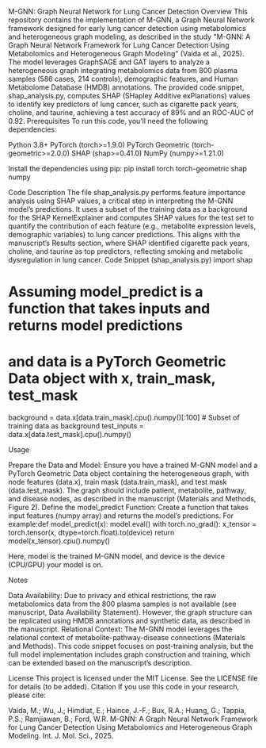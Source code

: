 M-GNN: Graph Neural Network for Lung Cancer Detection
Overview
This repository contains the implementation of M-GNN, a Graph Neural Network framework designed for early lung cancer detection using metabolomics and heterogeneous graph modeling, as described in the study "M-GNN: A Graph Neural Network Framework for Lung Cancer Detection Using Metabolomics and Heterogeneous Graph Modeling" (Vaida et al., 2025). The model leverages GraphSAGE and GAT layers to analyze a heterogeneous graph integrating metabolomics data from 800 plasma samples (586 cases, 214 controls), demographic features, and Human Metabolome Database (HMDB) annotations. The provided code snippet, shap_analysis.py, computes SHAP (SHapley Additive exPlanations) values to identify key predictors of lung cancer, such as cigarette pack years, choline, and taurine, achieving a test accuracy of 89% and an ROC-AUC of 0.92.
Prerequisites
To run this code, you’ll need the following dependencies:

Python 3.8+
PyTorch (torch>=1.9.0)
PyTorch Geometric (torch-geometric>=2.0.0)
SHAP (shap>=0.41.0)
NumPy (numpy>=1.21.0)

Install the dependencies using pip:
pip install torch torch-geometric shap numpy

Code Description
The file shap_analysis.py performs feature importance analysis using SHAP values, a critical step in interpreting the M-GNN model’s predictions. It uses a subset of the training data as a background for the SHAP KernelExplainer and computes SHAP values for the test set to quantify the contribution of each feature (e.g., metabolite expression levels, demographic variables) to lung cancer predictions. This aligns with the manuscript’s Results section, where SHAP identified cigarette pack years, choline, and taurine as top predictors, reflecting smoking and metabolic dysregulation in lung cancer.
Code Snippet (shap_analysis.py)
import shap

# Assuming model_predict is a function that takes inputs and returns model predictions
# and data is a PyTorch Geometric Data object with x, train_mask, test_mask
background = data.x[data.train_mask].cpu().numpy()[:100]  # Subset of training data as background
test_inputs = data.x[data.test_mask].cpu().numpy()

Usage

Prepare the Data and Model: Ensure you have a trained M-GNN model and a PyTorch Geometric Data object containing the heterogeneous graph, with node features (data.x), train mask (data.train_mask), and test mask (data.test_mask). The graph should include patient, metabolite, pathway, and disease nodes, as described in the manuscript (Materials and Methods, Figure 2).
Define the model_predict Function: Create a function that takes input features (numpy array) and returns the model’s predictions. For example:def model_predict(x):
    model.eval()
    with torch.no_grad():
        x_tensor = torch.tensor(x, dtype=torch.float).to(device)
        return model(x_tensor).cpu().numpy()

Here, model is the trained M-GNN model, and device is the device (CPU/GPU) your model is on.



Notes

Data Availability: Due to privacy and ethical restrictions, the raw metabolomics data from the 800 plasma samples is not available (see manuscript, Data Availability Statement). However, the graph structure can be replicated using HMDB annotations and synthetic data, as described in the manuscript.
Relational Context: The M-GNN model leverages the relational context of metabolite-pathway-disease connections (Materials and Methods). This code snippet focuses on post-training analysis, but the full model implementation includes graph construction and training, which can be extended based on the manuscript’s description.

License
This project is licensed under the MIT License. See the LICENSE file for details (to be added).
Citation
If you use this code in your research, please cite:

Vaida, M.; Wu, J.; Himdiat, E.; Haince, J.-F.; Bux, R.A.; Huang, G.; Tappia, P.S.; Ramjiawan, B.; Ford, W.R. M-GNN: A Graph Neural Network Framework for Lung Cancer Detection Using Metabolomics and Heterogeneous Graph Modeling. Int. J. Mol. Sci., 2025.

